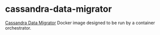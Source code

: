 # cassandra-data-migrator

[Cassandra Data Migrator](https://github.com/datastax/cassandra-data-migrator) Docker image designed to be run by a container orchestrator.
